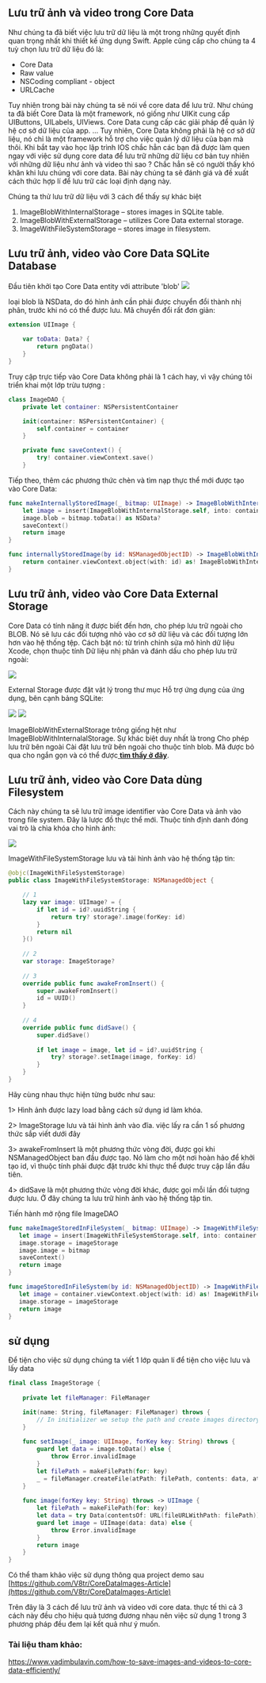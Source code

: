 ## Lưu trữ ảnh và video trong Core Data
Như chúng ta đã biết việc lưu trữ dữ liệu là một trong những quyết định quan trọng nhất khi thiết kế ứng dụng Swift. 
Apple cũng cấp cho chúng ta 4 tuỳ chọn lưu trữ dữ liệu đó là:
+ Core Data
+ Raw value
+ NSCoding compliant - object
+ URLCache

Tuy nhiên trong bài này chúng ta sẽ nói về core data để lưu trữ.
Như chúng ta đã biết Core Data là một framework, nó giống như UIKit cung cấp UIButtons, UILabels, UIViews. Core Data cung cấp các giải pháp để quản lý hệ cơ sở dữ liệu của app. ... Tuy nhiên, Core Data không phải là hệ cơ sở dữ liệu, nó chỉ là một framework hỗ trợ cho việc quản lý dữ liệu của bạn mà thôi. Khi bắt tay vào học lập trình IOS chắc hẳn các bạn đã được làm quen ngay với việc sử dụng core data để lưu trữ những dữ liệu cơ bản tuy nhiên với những dữ liệu như ảnh và video thì sao ? Chắc hẳn sẽ có người thấy khó khăn khi lưu chúng với core data. Bài này chúng ta sẽ đánh giá và đề xuất cách thức hợp lí để lưu trữ các loại định dạng này.

Chúng ta thử lưu trữ dữ liệu với 3 cách để thấy sự khác biệt
1. ImageBlobWithInternalStorage – stores images in SQLite table.
2. ImageBlobWithExternalStorage – utilizes Core Data external storage.
3. ImageWithFileSystemStorage – stores image in filesystem.

##  Lưu trữ ảnh, video vào Core Data SQLite Database
Đầu tiên khởi tạo Core Data entity với attribute 'blob'
![](https://images.viblo.asia/64820a57-16fe-4fe6-9a08-d62bd32b25db.png)

loại blob là NSData, do đó hình ảnh cần phải được chuyển đổi thành nhị phân, trước khi nó có thể được lưu. Mã chuyển đổi rất đơn giản:
```Swift
extension UIImage {
    
    var toData: Data? {
        return pngData()
    }
}
```

Truy cập trực tiếp vào Core Data không phải là 1 cách hay, vì vậy chúng tôi triển khai một lớp trừu tượng :
```Swift
class ImageDAO {
    private let container: NSPersistentContainer

    init(container: NSPersistentContainer) {
        self.container = container
    }

    private func saveContext() {
        try! container.viewContext.save()
    }
```

Tiếp theo, thêm các phương thức chèn và tìm nạp thực thể mới được tạo vào Core Data:

```Swift
func makeInternallyStoredImage(_ bitmap: UIImage) -> ImageBlobWithInternalStorage {
    let image = insert(ImageBlobWithInternalStorage.self, into: container.viewContext)
    image.blob = bitmap.toData() as NSData?
    saveContext()
    return image
}

func internallyStoredImage(by id: NSManagedObjectID) -> ImageBlobWithInternalStorage {
    return container.viewContext.object(with: id) as! ImageBlobWithInternalStorage
}
```

## Lưu trữ ảnh, video vào Core Data External Storage
Core Data có tính năng ít được biết đến hơn, cho phép lưu trữ ngoài cho BLOB. Nó sẽ lưu các đối tượng nhỏ vào cơ sở dữ liệu và các đối tượng lớn hơn vào hệ thống tệp. Cách bật nó: từ trình chỉnh sửa mô hình dữ liệu Xcode, chọn thuộc tính Dữ liệu nhị phân và đánh dấu cho phép lưu trữ ngoài:

![](https://images.viblo.asia/5c8a8914-8d9b-4329-9cbb-38cc99195412.png)

External Storage được đặt vật lý trong thư mục Hỗ trợ ứng dụng của ứng dụng, bên cạnh bảng SQLite:

![](https://images.viblo.asia/3e402cb2-fd27-4d8c-af82-106d32cfe4cd.png)
![](https://images.viblo.asia/82ee6fea-2fd9-4820-ae8a-9fcb6e2db4a1.png)

ImageBlobWithExternalStorage trông giống hệt như ImageBlobWithInternalalStorage. Sự khác biệt duy nhất là trong Cho phép lưu trữ bên ngoài Cài đặt lưu trữ bên ngoài cho thuộc tính blob. Mã được bỏ qua cho ngắn gọn và có thể được[ **tìm thấy ở đây**](https://github.com/V8tr/CoreDataImages-Article).

## Lưu trữ ảnh, video vào Core Data dùng Filesystem
Cách này chúng ta sẽ lưu trữ image identifier vào Core Data và ảnh vào trong file system. Đây là lược đồ thực thể mới. Thuộc tính định danh đóng vai trò là chìa khóa cho hình ảnh:

![](https://images.viblo.asia/46f5ab23-3c8e-4376-8f3d-de77a64ddd28.png)

ImageWithFileSystemStorage lưu và tải hình ảnh vào hệ thống tập tin:

```Swift
@objc(ImageWithFileSystemStorage)
public class ImageWithFileSystemStorage: NSManagedObject {

    // 1
    lazy var image: UIImage? = {
        if let id = id?.uuidString {
            return try? storage?.image(forKey: id)
        }
        return nil
    }()
    
    // 2
    var storage: ImageStorage?
    
    // 3
    override public func awakeFromInsert() {
        super.awakeFromInsert()
        id = UUID()
    }
    
    // 4
    override public func didSave() {
        super.didSave()
        
        if let image = image, let id = id?.uuidString {
            try? storage?.setImage(image, forKey: id)
        }
    }
}
```

Hãy cùng nhau thực hiện từng bước như sau:

1> Hình ảnh được lazy load bằng cách sử dụng id làm khóa.

2> ImageStorage lưu và tải hình ảnh vào đĩa. việc lấy ra cần 1 số phương thức sắp viết dưới đây

3> awakeFromInsert là một phương thức vòng đời, được gọi khi NSManagedObject ban đầu được tạo. Nó làm cho một nơi hoàn hảo để khởi tạo id, vì thuộc tính phải được đặt trước khi thực thể được truy cập lần đầu tiên.

4> didSave là một phương thức vòng đời khác, được gọi mỗi lần đối tượng được lưu. Ở đây chúng ta lưu trữ hình ảnh vào hệ thống tập tin.

Tiến hành mở rộng file ImageDAO
```Swift
func makeImageStoredInFileSystem(_ bitmap: UIImage) -> ImageWithFileSystemStorage {
   let image = insert(ImageWithFileSystemStorage.self, into: container.viewContext)
   image.storage = imageStorage
   image.image = bitmap
   saveContext()
   return image
}

func imageStoredInFileSystem(by id: NSManagedObjectID) -> ImageWithFileSystemStorage {
   let image = container.viewContext.object(with: id) as! ImageWithFileSystemStorage
   image.storage = imageStorage
   return image
}
```

## sử dụng
Để tiện cho việc sử dụng chúng ta viết 1 lớp quản lí để tiện cho việc lưu và lấy data

```Swift
final class ImageStorage {
    
    private let fileManager: FileManager

    init(name: String, fileManager: FileManager) throws {
        // In initializer we setup the path and create images directory.
    }
    
    func setImage(_ image: UIImage, forKey key: String) throws {
        guard let data = image.toData() else {
            throw Error.invalidImage
        }
        let filePath = makeFilePath(for: key)
        _ = fileManager.createFile(atPath: filePath, contents: data, attributes: nil)
    }
    
    func image(forKey key: String) throws -> UIImage {
        let filePath = makeFilePath(for: key)
        let data = try Data(contentsOf: URL(fileURLWithPath: filePath))
        guard let image = UIImage(data: data) else {
            throw Error.invalidImage
        }
        return image
    }
}
```

Có thể tham khảo việc sử dụng thông qua project demo sau
[https://github.com/V8tr/CoreDataImages-Article](https://github.com/V8tr/CoreDataImages-Article)

Trên đây là 3 cách để lưu trữ ảnh và video với core data. thực tế thì cả 3 cách này đều cho hiệu quả tương đương nhau nên việc sử dụng 1 trong 3 phương pháp đều đem lại kết quả như ý muốn.
### Tài liệu tham khảo:
https://www.vadimbulavin.com/how-to-save-images-and-videos-to-core-data-efficiently/